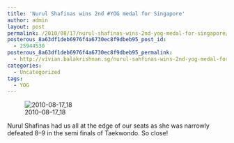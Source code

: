 ```yaml
---
title: 'Nurul Shafinas wins 2nd #YOG medal for Singapore'
author: admin
layout: post
permalink: /2010/08/17/nurul-shafinas-wins-2nd-yog-medal-for-singapore/
posterous_8a63df1deb6976f4a6730ec8f9dbeb95_post_id:
  - 25944530
posterous_8a63df1deb6976f4a6730ec8f9dbeb95_permalink:
  - http://vivian.balakrishnan.sg/nurul-sahfinas-wins-2nd-yog-medal-for-singapo
categories:
  - Uncategorized
tags:
  - YOG
---
```

<figure>
<img src="http://vivian.balakrishnan.sg/wp-content/uploads/2010/08/2010-08-17_18.47.03.jpg.scaled.1000-300x225.jpg" alt="2010-08-17_18" />
<figcaption>2010&#8211;08&#8211;17_18</figcaption></figure>

<p>Nurul Shafinas had us all at the edge of our seats as she was narrowly defeated 8&#8211;9 in the semi finals of Taekwondo. So close!</p>
